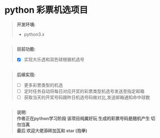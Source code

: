 # python 彩票机选项目  
>__开发环境:__  
>* python3.x
##
>__目前功能:__
>- [x] 实现大乐透和双色球根据机选号  
##
>__后续实现:__
>- [ ] 更多彩票类型的机选
>- [ ] 定时任务自动将每日对应开奖的彩票类型机选号发送至指定邮箱
>- [ ] 获取当天的开奖号码跟昨日机选号码做对比,发送邮箱通知命中球数    
##
>__说明__:  
>__作者正在python学习阶段 该项目纯属好玩 生成的彩票号码是随机产生 切勿当真__  
>__最后 欢迎大佬添砖加瓦和 star (抱拳)__
